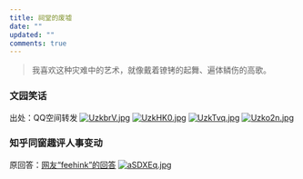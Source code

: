 ```yaml
---
title: 祠堂的废墟
date: ""
updated: ""
comments: true 
---
```


> 我喜欢这种灾难中的艺术，就像戴着镣铐的起舞、遍体鳞伤的高歌。

### 文园笑话
出处：QQ空间转发
[![UzkbrV.jpg](https://s1.ax1x.com/2020/07/25/UzkbrV.jpg)](https://imgchr.com/i/UzkbrV)
[![UzkHK0.jpg](https://s1.ax1x.com/2020/07/25/UzkHK0.jpg)](https://imgchr.com/i/UzkHK0)
[![UzkTvq.jpg](https://s1.ax1x.com/2020/07/25/UzkTvq.jpg)](https://imgchr.com/i/UzkTvq)
[![Uzko2n.jpg](https://s1.ax1x.com/2020/07/25/Uzko2n.jpg)](https://imgchr.com/i/Uzko2n)

### 知乎同窗趣评人事变动
原回答：[网友“feehink”的回答](https://www.zhihu.com/question/409119780/answer/1360653838)
[![aSDXEq.jpg](https://s1.ax1x.com/2020/07/25/aSDXEq.jpg)](https://s1.ax1x.com/2020/07/25/aSDXEq.jpg)


